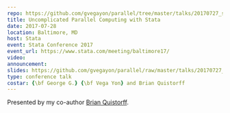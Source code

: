 ```yaml
---
repo: https://github.com/gvegayon/parallel/tree/master/talks/20170727_stata_conference
title: Uncomplicated Parallel Computing with Stata
date: 2017-07-28
location: Baltimore, MD
host: Stata
event: Stata Conference 2017
event_url: https://www.stata.com/meeting/baltimore17/
video:
announcement:
slides: https://github.com/gvegayon/parallel/raw/master/talks/20170727_stata_conference/20170727_stata_conference.pdf
type: conference talk
costar: {\bf George G.} {\bf Vega Yon} and Brian Quistorff
---
```


Presented by my co-author [Brian Quistorff](https://sites.google.com/site/bquistorff/).
